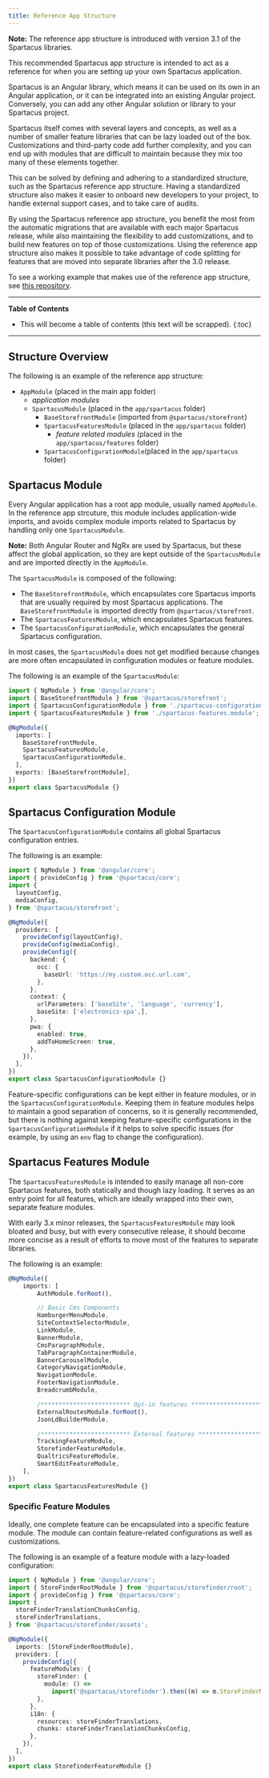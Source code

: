 ```yaml
---
title: Reference App Structure
---
```


**Note:** The reference app structure is introduced with version 3.1 of the Spartacus libraries.

This recommended Spartacus app structure is intended to act as a reference for when you are setting up your own Spartacus application.

Spartacus is an Angular library, which means it can be used on its own in an Angular application, or it can be integrated into an existing Angular project. Conversely, you can add any other Angular solution or library to your Spartacus project.

Spartacus itself comes with several layers and concepts, as well as a number of smaller feature libraries that can be lazy loaded out of the box. Customizations and third-party code add further complexity, and you can end up with modules that are difficult to maintain because they mix too many of these elements together.

This can be solved by defining and adhering to a standardized structure, such as the Spartacus reference app structure. Having a standardized structure also makes it easier to onboard new developers to your project, to handle external support cases, and to take care of audits.

By using the Spartacus reference app structure, you benefit the most from the automatic migrations that are available with each major Spartacus release, while also maintaining the flexibility to add customizations, and to build new features on top of those customizations. Using the reference app structure also makes it possible to take advantage of code splitting for features that are moved into separate libraries after the 3.0 release.  

To see a working example that makes use of the reference app structure, see [this repository](https://github.com/dunqan/spartacus-reference-structure).

***

**Table of Contents**

- This will become a table of contents (this text will be scrapped).
{:toc}

***

## Structure Overview

The following is an example of the reference app structure:

- `AppModule` (placed in the main app folder)
  - _application modules_
  - `SpartacusModule` (placed in the `app/spartacus` folder)
    - `BaseStorefrontModule` (imported from `@spartacus/storefront`)
    - `SpartacusFeaturesModule` (placed in the `app/spartacus` folder)
      - _feature related modules_ (placed in the `app/spartacus/features` folder)
    - `SpartacusConfigurationModule`(placed in the `app/spartacus` folder)

## Spartacus Module

Every Angular application has a root app module, usually named `AppModule`. In the reference app strcuture, this module includes application-wide imports, and avoids complex module imports related to Spartacus by handling only one `SpartacusModule`.

**Note:** Both Angular Router and NgRx are used by Spartacus, but these affect the global application, so they are kept outside of the `SpartacusModule` and are imported directly in the `AppModule`.

The `SpartacusModule` is composed of the following:

- The `BaseStorefrontModule`, which encapsulates core Spartacus imports that are usually required by most Spartacus applications. The `BaseStorefrontModule` is imported directly from `@spartacus/storefront`.
- The `SpartacusFeaturesModule`, which encapsulates Spartacus features.
- The `SpartacusConfigurationModule`, which encapsulates the general Spartacus configuration.

In most cases, the `SpartacusModule` does not get modified because changes are more often encapsulated in configuration modules or feature modules.

The following is an example of the `SpartacusModule`:

```typescript
import { NgModule } from '@angular/core';
import { BaseStorefrontModule } from '@spartacus/storefront';
import { SpartacusConfigurationModule } from './spartacus-configuration.module';
import { SpartacusFeaturesModule } from './spartacus-features.module';

@NgModule({
  imports: [
    BaseStorefrontModule,
    SpartacusFeaturesModule,
    SpartacusConfigurationModule,
  ],
  exports: [BaseStorefrontModule],
})
export class SpartacusModule {}
```

## Spartacus Configuration Module

The `SpartacusConfigurationModule` contains all global Spartacus configuration entries.

The following is an example:

```typescript
import { NgModule } from '@angular/core';
import { provideConfig } from '@spartacus/core';
import {
  layoutConfig,
  mediaConfig,
} from '@spartacus/storefront';

@NgModule({
  providers: [
    provideConfig(layoutConfig),
    provideConfig(mediaConfig),
    provideConfig({
      backend: {
        occ: {
          baseUrl: 'https://my.custom.occ.url.com',
        },
      },
      context: {
        urlParameters: ['baseSite', 'language', 'currency'],
        baseSite: ['electronics-spa',],
      },
      pwa: {
        enabled: true,
        addToHomeScreen: true,
      },
    }),
  ],
})
export class SpartacusConfigurationModule {}
```

Feature-specific configurations can be kept either in feature modules, or in the `SpartacusConfigurationModule`. Keeping them in feature modules helps to maintain a good separation of concerns, so it is generally recommended, but there is nothing against keeping feature-specific configurations in the `SpartacusConfigurationModule` if it helps to solve specific issues (for example, by using an `env` flag to change the configuration).

## Spartacus Features Module

The `SpartacusFeaturesModule` is intended to easily manage all non-core Spartacus features, both statically and though lazy loading. It serves as an entry point for all features, which are ideally wrapped into their own, separate feature modules.

With early 3.x minor releases, the `SpartacusFeaturesModule` may look bloated and busy, but with every consecutive release, it should become more concise as a result of efforts to move most of the features to separate libraries.

The following is an example:

```typescript
@NgModule({
    imports: [
        AuthModule.forRoot(),

        // Basic Cms Components
        HamburgerMenuModule,
        SiteContextSelectorModule,
        LinkModule,
        BannerModule,
        CmsParagraphModule,
        TabParagraphContainerModule,
        BannerCarouselModule,
        CategoryNavigationModule,
        NavigationModule,
        FooterNavigationModule,
        BreadcrumbModule,

        /************************* Opt-in features *************************/
        ExternalRoutesModule.forRoot(),
        JsonLdBuilderModule,

        /************************* External features *************************/
        TrackingFeatureModule,
        StorefinderFeatureModule,
        QualtricsFeatureModule,
        SmartEditFeatureModule,
    ],
})
export class SpartacusFeaturesModule {}
```

### Specific Feature Modules

Ideally, one complete feature can be encapsulated into a specific feature module. The module can contain feature-related configurations as well as customizations.

The following is an example of a feature module with a lazy-loaded configuration:

```typescript
import { NgModule } from '@angular/core';
import { StoreFinderRootModule } from '@spartacus/storefinder/root';
import { provideConfig } from '@spartacus/core';
import {
  storeFinderTranslationChunksConfig,
  storeFinderTranslations,
} from '@spartacus/storefinder/assets';

@NgModule({
  imports: [StoreFinderRootModule],
  providers: [
    provideConfig({
      featureModules: {
        storeFinder: {
          module: () =>
            import('@spartacus/storefinder').then((m) => m.StoreFinderModule),
        },
      },
      i18n: {
        resources: storeFinderTranslations,
        chunks: storeFinderTranslationChunksConfig,
      },
    }),
  ],
})
export class StorefinderFeatureModule {}
```
